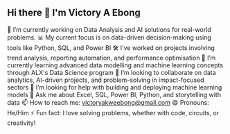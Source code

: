 ## Hi there 👋 I'm Victory A Ebong

🔭 I’m currently working on Data Analysis and AI solutions for real-world problems.
📊 My current focus is on data-driven decision-making using tools like Python, SQL, and Power BI
🛠️ I've worked on projects involving trend analysis, reporting automation, and performance optimisation
🌱 I’m currently learning advanced data modelling and machine learning concepts through ALX's Data Science program
👯 I’m looking to collaborate on data analytics, AI-driven projects, and problem-solving in impact-focused sectors
🤔 I’m looking for help with building and deploying machine learning models 
💬 Ask me about Excel, SQL, Power BI, Python, and storytelling with data
📫 How to reach me: victoryakweebong@gmail.com
😄 Pronouns: He/Him
⚡ Fun fact: I love solving problems, whether with code, circuits, or creativity!


